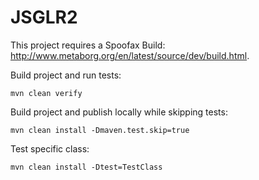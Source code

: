 # JSGLR2

This project requires a Spoofax Build: http://www.metaborg.org/en/latest/source/dev/build.html.

Build project and run tests:

```
mvn clean verify
```

Build project and publish locally while skipping tests:

```
mvn clean install -Dmaven.test.skip=true
```

Test specific class:

```
mvn clean install -Dtest=TestClass
```
